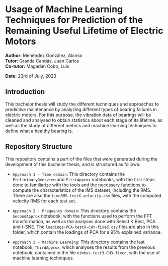 # Usage of Machine Learning Techniques for Prediction of the Remaining Useful Lifetime of Electric Motors

**Author:** Menéndez González, Alonso  
**Tutor:** Granda Candás, Juan Carlos  
**Co-tutor:** Magadan Cobo, Luis  

**Date:** 23rd of July, 2023

## Introduction

This bachelor thesis will study the different techniques and approaches to predictive maintenance by analyzing different types of bearing failures in electric motors. For this purpose, the vibration data of bearings will be cleaned and analysed to obtain statistics about each stage of its lifetime, as well as the study of different metrics and machine learning techniques to define what a healthy bearing is.

## Repository Structure

This repository contains a part of the files that were generated during the development of this bachelor thesis, and is structured as follows:

- `Approach 1 - Time domain`: This directory contains the `PreliminaryOverview` and `FirstApprox` notebooks, with the first steps done to familiarize with the tools and the necessary functions to compute the characteristics of the IMS dataset, including the RMS. There are also the `timeRMS-testX-velocity.csv` files, with the computed velocity RMS for each test set.

- `Approach 2 - Frequency domain`: This directory contains the `SecondApprox` notebook, with the functions used to perform the FFT transformation, as well as the analyses done with Select K Best, PCA and t-SNE. The `loadings-PCA-testX-CHY-fixed.csv` files are also in this folder, which contain the loadings of PCA for a 95% explained variance.

- `Approach 3 - Machine Learning`: This directory contains the last notebook, `ThirdApprox`, which analyses the results from the previous notebook, contained in the file `nimbus-test3-CH3-fixed`, with the use of machine learning techniques.
